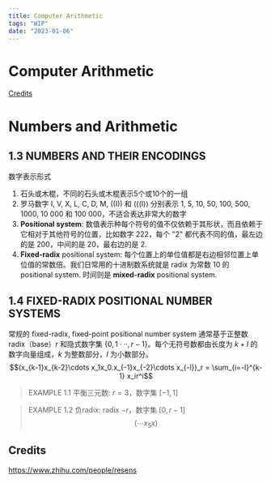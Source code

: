 ```yaml
---
title: Computer Arithmetic
tags: "WIP"
date: "2023-01-06"
---
```



# Computer Arithmetic

[Credits](#Credits)

# Numbers and Arithmetic

## 1.3 NUMBERS AND THEIR ENCODINGS

数字表示形式

1. 石头或木棍，不同的石头或木棍表示5个或10个的一组
2. 罗马数字 I, V, X, L, C, D, M, ((I)) 和 (((I)) 分别表示 1, 5, 10, 50, 100, 500, 1000, 10 000 和 100 000，不适合表达非常大的数字
3. **Positional system**: 数值表示种每个符号的值不仅依赖于其形状，而且依赖于它相对于其他符号的位置，比如数字 222，每个 "2" 都代表不同的值，最左边的是 200，中间的是 20，最右边的是 2.
4. **Fixed-radix** positional system: 每个位置上的单位值都是右边相邻位置上单位值的常数倍。我们日常用的十进制数系统就是 radix 为常数 10 的 positional system. 时间则是 **mixed-radix** positional system.

## 1.4 FIXED-RADIX POSITIONAL NUMBER SYSTEMS

常规的 fixed-radix, fixed-point positional number system 通常基于正整数 radix（base）$r$ 和隐式数字集 $\{0, 1···, r - 1\}$。每个无符号数都由长度为 ${k+l}$ 的数字向量组成，${k}$ 为整数部分，${l}$ 为小数部分。
$$(x_{k-1}x_{k-2}\cdots x_1x_0.x_{-1}x_{-2}\cdots x_{-l})_r = \sum_{i=-l}^{k-1} x_ir^i$$

> EXAMPLE 1.1 平衡三元数: $r=3$，数字集 $[-1, 1]$

> EXAMPLE 1.2 负radix: radix $-r$，数字集 $[0, r-1]$
> $$(\cdots x_5x) $$


## Credits

https://www.zhihu.com/people/resens
